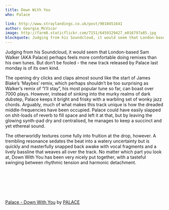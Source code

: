 ```yaml
---
title: Down With You
who: Palace

link: http://www.straylandings.co.uk/post/9010451641
author: Georgie_McVicar
image: http://farm8.staticflickr.com/7151/6459329427_e016797a85.jpg
blockquote: Judging from his Soundcloud, it would seem that London-based Sam Walker (AKA Palace) perhaps feels more comfortable doing remixes than his own tunes. But don’t be fooled - the new track released by Palace last monday is of its own kind.   
---
```


Judging from his Soundcloud, it would seem that London-based Sam Walker (AKA Palace) perhaps feels more comfortable doing remixes than his own tunes. But don’t be fooled - the new track released by Palace last monday is of its own kind.   
  
The opening dry clicks and claps almost sound like the start of James Blake’s ‘Maybes’ remix, which perhaps shouldn’t be too surprising as Walker’s remix of “I’ll stay”, his most popular tune so far, can boast over 7000 plays. However, instead of sinking into the murky realms of dark dubstep, Palace keeps it bright and frisky with a warbling set of wonky jazz chords. Arguably, much of what makes this track unique is how the dreaded middle-frequencies have been occupied. Palace could have easily slapped on shit-loads of reverb to fill space and left it at that, but by leaving the glowing synth-pad dry and centralised, he manages to keep a succinct and yet ethereal sound.   
  
The otherworldly textures come fully into fruition at the drop, however. A trembling resonance sedates the beat into a watery uncertainty but is quickly and masterfully snapped back awake with vocal fragments and a lively bassline that weaves all over the track. No matter which part you look at, Down With You has been very nicely put together, with a tasteful swinging between rhythmic tension and harmonic detachment.

<object height="81" width="100%"><param name="movie" value="http://player.soundcloud.com/player.swf?url=http%3A%2F%2Fapi.soundcloud.com%2Ftracks%2F18851814"><param name="allowscriptaccess" value="always"></object>

[Palace - Down With You](http://soundcloud.com/palacepalace/down-with-you) by [PALACE](http://soundcloud.com/palacepalace)
